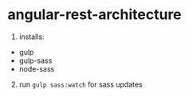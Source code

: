# angular-rest-architecture

1. installs:

- gulp
- gulp-sass
- node-sass

2. run `gulp sass:watch` for sass updates
